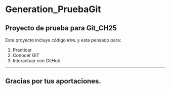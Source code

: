 # Generation_PruebaGit
## Proyecto de prueba para Git_CH25

Este proyecto incluye código `HTML` y esta pensado para:
1. Practicar
2. Conocer GIT
3. Interactuar con GitHub

---
## Gracias por tus aportaciones.